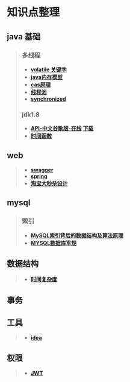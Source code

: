 # 知识点整理
 

## java 基础
 >### 多线程
 >* **[volatile 关键字](/src/main/java/com/licc/code/base/_volatile/volatile.md)**
 >* **[java内存模型](http://ifeve.com/java-memory-model-0/)**
 >* **[cas原理](/src/main/java/com/licc/code/base/_cas/cas.md)**
 >* **[线程池](src/main/java/com/licc/code/base/_threadpool/threadpool.md)**
 >* **[synchronized](src/main/java/com/licc/code/base/_synchronized/synchronized.md)**
 >### jdk1.8
 >* **[API-中文谷歌版-在线]( https://blog.fondme.cn/apidoc/jdk-1.8-google/)**  **[下载](http://download.csdn.net/detail/qw599186875/9802192)**
 >* **[时间函数](src/main/java/com/licc/code/base/_jdk8/date/date.md)**
## web 
>* **[swagger](src/main/java/com/licc/web/_swagger/swagger.md)**
>* **[spring]()**
>* **[淘宝大秒杀设计](http://geek.csdn.net/news/detail/59847)**
## mysql
 > ### 索引
 >* **[MySQL索引背后的数据结构及算法原理](http://blog.codinglabs.org/articles/theory-of-mysql-index.html)**
 >* **[MYSQL数据库军规](src/main/java/com/licc/mysql/mysqlRule.md)**

## 数据结构
>* **[时间复杂度](http://blog.csdn.net/zolalad/article/details/11848739)**

## 事务
 
 
## 工具
 >* **[idea](src/main/java/com/licc/util/idea.md)**
 
## 权限
 >* **[JWT](http://www.jianshu.com/p/576dbf44b2ae)**
 

